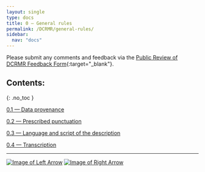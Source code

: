 ```yaml
---
layout: single
type: docs
title: 0 — General rules
permalink: /DCRMR/general-rules/
sidebar:
  nav: "docs"
---
```


Please submit any comments and feedback via the [Public Review of DCRMR Feedback Form](https://docs.google.com/forms/d/e/1FAIpQLSfb8TYouqXXAqHO6mXLqbd33FF2UUKq3sBQFDgqXLAuQbaTkg/viewform){:target="_blank"}.

## Contents:
{: .no_toc }

[0.1 — Data provenance](/DCRMR/general-rules/Data-provenance/)

[0.2 — Prescribed punctuation](/DCRMR/general-rules/Prescribed-punctuation/)

[0.3 — Language and script of the description](/DCRMR/general-rules/Language-and-script-of-the-description/)

[0.4 — Transcription](/DCRMR/general-rules/Transcription/)

---

[![Image of Left Arrow](https://rbms-bsc.github.io/DCRMR/assets/pictures/navigation/Arrow_Left.png "Introduction")](/DCRMR/introduction/) [![Image of Right Arrow](https://rbms-bsc.github.io/DCRMR/assets/pictures/navigation/Arrow_Right.png "0.1 — Data provenance")](/DCRMR/general-rules/Data-provenance/)
